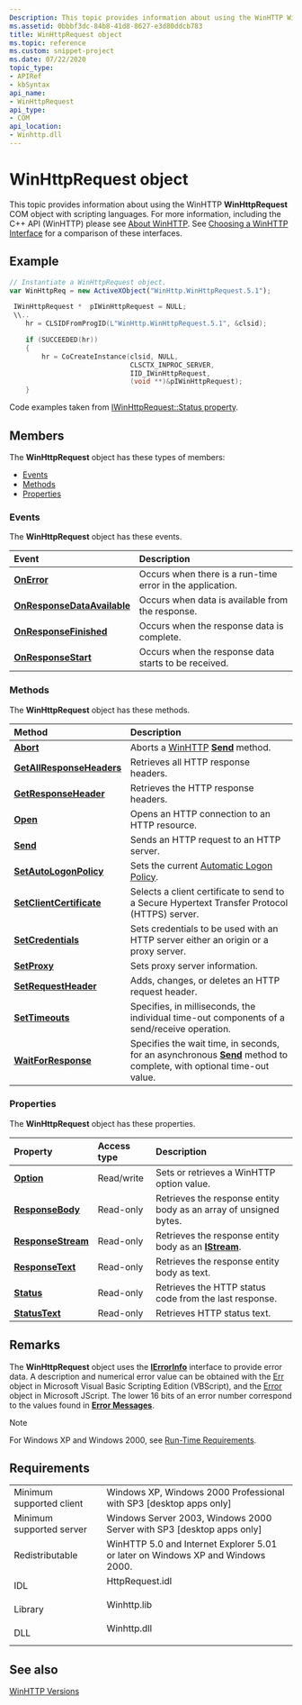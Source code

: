 ```yaml
---
Description: This topic provides information about using the WinHTTP WinHttpRequest COM object with scripting languages.
ms.assetid: 0bbbf3dc-84b8-41d8-8627-e3d80ddcb783
title: WinHttpRequest object
ms.topic: reference
ms.custom: snippet-project
ms.date: 07/22/2020
topic_type: 
- APIRef
- kbSyntax
api_name: 
- WinHttpRequest
api_type: 
- COM
api_location: 
- Winhttp.dll
---
```


# WinHttpRequest object

This topic provides information about using the WinHTTP **WinHttpRequest** COM object with scripting languages. For more information, including the C++ API (WinHTTP) please see [About WinHTTP](about-winhttp.md). See [Choosing a WinHTTP Interface](choosing-a-winhttp-interface.md) for a comparison of these interfaces.

## Example

```javascript
// Instantiate a WinHttpRequest object.
var WinHttpReq = new ActiveXObject("WinHttp.WinHttpRequest.5.1");
```

```cpp
 IWinHttpRequest *  pIWinHttpRequest = NULL;
 \\..
    hr = CLSIDFromProgID(L"WinHttp.WinHttpRequest.5.1", &clsid);

    if (SUCCEEDED(hr))
    {
        hr = CoCreateInstance(clsid, NULL,
                              CLSCTX_INPROC_SERVER,
                              IID_IWinHttpRequest,
                              (void **)&pIWinHttpRequest);
    }
```

Code examples taken from [IWinHttpRequest::Status property](iwinhttprequest-status.md).



## Members

The **WinHttpRequest** object has these types of members:

-   [Events](#events)
-   [Methods](#methods)
-   [Properties](#properties)

### Events

The **WinHttpRequest** object has these events.



| Event                                                                            | Description                                                          |
|:---------------------------------------------------------------------------------|:---------------------------------------------------------------------|
| [**OnError**](iwinhttprequestevents-onerror.md)                                 | Occurs when there is a run-time error in the application.<br/> |
| [**OnResponseDataAvailable**](iwinhttprequestevents-onresponsedataavailable.md) | Occurs when data is available from the response.<br/>          |
| [**OnResponseFinished**](iwinhttprequestevents-onresponsefinished.md)           | Occurs when the response data is complete.<br/>                |
| [**OnResponseStart**](iwinhttprequestevents-onresponsestart.md)                 | Occurs when the response data starts to be received.<br/>      |



 

### Methods

The **WinHttpRequest** object has these methods.



| Method                                                                 | Description                                                                                                                                                |
|:-----------------------------------------------------------------------|:-----------------------------------------------------------------------------------------------------------------------------------------------------------|
| [**Abort**](iwinhttprequest-abort.md)                                 | Aborts a [WinHTTP](about-winhttp.md) [**Send**](iwinhttprequest-send.md) method.<br/>                                                              |
| [**GetAllResponseHeaders**](iwinhttprequest-getallresponseheaders.md) | Retrieves all HTTP response headers.<br/>                                                                                                            |
| [**GetResponseHeader**](iwinhttprequest-getresponseheader.md)         | Retrieves the HTTP response headers.<br/>                                                                                                            |
| [**Open**](iwinhttprequest-open.md)                                   | Opens an HTTP connection to an HTTP resource.<br/>                                                                                                   |
| [**Send**](iwinhttprequest-send.md)                                   | Sends an HTTP request to an HTTP server.<br/>                                                                                                        |
| [**SetAutoLogonPolicy**](iwinhttprequest-setautologonpolicy.md)       | Sets the current [Automatic Logon Policy](authentication-in-winhttp.md).<br/>                                                |
| [**SetClientCertificate**](iwinhttprequest-setclientcertificate.md)   | Selects a client certificate to send to a Secure Hypertext Transfer Protocol (HTTPS) server.<br/>                                                    |
| [**SetCredentials**](iwinhttprequest-setcredentials.md)               | Sets credentials to be used with an HTTP server either an origin or a proxy server.<br/>                                                             |
| [**SetProxy**](iwinhttprequest-setproxy.md)                           | Sets proxy server information.<br/>                                                                                                                  |
| [**SetRequestHeader**](iwinhttprequest-setrequestheader.md)           | Adds, changes, or deletes an HTTP request header.<br/>                                                                                               |
| [**SetTimeouts**](iwinhttprequest-settimeouts.md)                     | Specifies, in milliseconds, the individual time-out components of a send/receive operation.<br/>                                                     |
| [**WaitForResponse**](iwinhttprequest-waitforresponse.md)             | Specifies the wait time, in seconds, for an asynchronous [**Send**](iwinhttprequest-send.md) method to complete, with optional time-out value.<br/> |



 

### Properties

The **WinHttpRequest** object has these properties.



| Property                                                            | Access type           | Description                                                                     |
|:--------------------------------------------------------------------|:----------------------|:--------------------------------------------------------------------------------|
| [**Option**](iwinhttprequest-option.md)<br/>                 | Read/write<br/> | Sets or retrieves a WinHTTP option value.<br/>                            |
| [**ResponseBody**](iwinhttprequest-responsebody.md)<br/>     | Read-only<br/>  | Retrieves the response entity body as an array of unsigned bytes.<br/>    |
| [**ResponseStream**](iwinhttprequest-responsestream.md)<br/> | Read-only<br/>  | Retrieves the response entity body as an [**IStream**](/windows/desktop/api/objidl/nn-objidl-istream).<br/> |
| [**ResponseText**](iwinhttprequest-responsetext.md)<br/>     | Read-only<br/>  | Retrieves the response entity body as text.<br/>                          |
| [**Status**](iwinhttprequest-status.md)<br/>                 | Read-only<br/>  | Retrieves the HTTP status code from the last response.<br/>               |
| [**StatusText**](iwinhttprequest-statustext.md)<br/>         | Read-only<br/>  | Retrieves HTTP status text.<br/>                                          |



 

## Remarks

The **WinHttpRequest** object uses the [**IErrorInfo**](/previous-versions/windows/desktop/api/oaidl/nn-oaidl-ierrorinfo) interface to provide error data. A description and numerical error value can be obtained with the [Err](/previous-versions//sbf5ze0e(v=vs.85)) object in Microsoft Visual Basic Scripting Edition (VBScript), and the [Error](https://msdn.microsoft.com/library/dww52sbt.aspx) object in Microsoft JScript. The lower 16 bits of an error number correspond to the values found in [**Error Messages**](error-messages.md).

> [!Note]  
> For Windows XP and Windows 2000, see [Run-Time Requirements](winhttp-start-page.md).

 

## Requirements



|                                     |                                                                                            |
|-------------------------------------|--------------------------------------------------------------------------------------------|
| Minimum supported client<br/> | Windows XP, Windows 2000 Professional with SP3 \[desktop apps only\]<br/>            |
| Minimum supported server<br/> | Windows Server 2003, Windows 2000 Server with SP3 \[desktop apps only\]<br/>         |
| Redistributable<br/>          | WinHTTP 5.0 and Internet Explorer 5.01 or later on Windows XP and Windows 2000.<br/> |
| IDL<br/>                      | <dl> <dt>HttpRequest.idl</dt> </dl> |
| Library<br/>                  | <dl> <dt>Winhttp.lib</dt> </dl>     |
| DLL<br/>                      | <dl> <dt>Winhttp.dll</dt> </dl>     |



## See also

<dl> <dt>

[WinHTTP Versions](winhttp-versions.md)
</dt> </dl>

 

